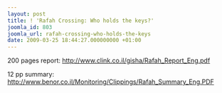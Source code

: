 ```yaml
---
layout: post
title: ! 'Rafah Crossing: Who holds the keys?'
joomla_id: 803
joomla_url: rafah-crossing-who-holds-the-keys
date: 2009-03-25 18:44:27.000000000 +01:00
---
```

<p>200 pages report: <a href="http://www.clink.co.il/gisha/Rafah_Report_Eng.pdf">http://www.clink.co.il/gisha/Rafah_Report_Eng.pdf</a></p>
<p>12 pp summary: <a href="http://www.benor.co.il/Monitoring/Clippings/Rafah_Summary_Eng.PDF">http://www.benor.co.il/Monitoring/Clippings/Rafah_Summary_Eng.PDF</a></p>
